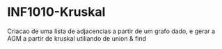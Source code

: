 # INF1010-Kruskal

Criacao de uma lista de adjacencias a partir de um grafo dado, e gerar a AGM a partir de kruskal utiliando de union & find
